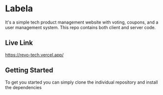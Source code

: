 # Labela

It's a simple tech product management website with voting, coupons, and a user management system.
This repo contains both client and server code.

## Live Link

https://revo-tech.vercel.app/

## Getting Started

To get you started you can simply clone the individual repository and install the dependencies
